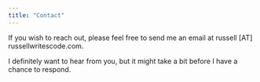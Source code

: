 ```yaml
---
title: "Contact"
---
```


If you wish to reach out, please feel free to send me an email at russell [AT] russellwritescode.com.

I definitely want to hear from you, but it might take a bit before I have a chance to respond.